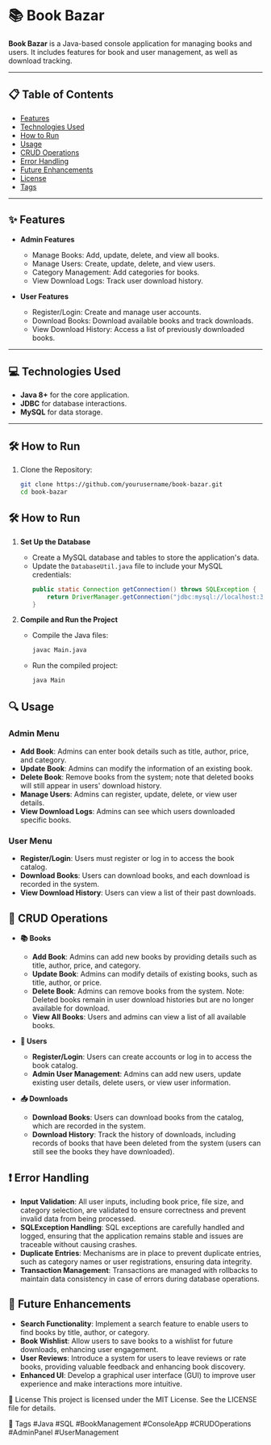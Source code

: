 # 📚 Book Bazar

**Book Bazar** is a Java-based console application for managing books and users. It includes features for book and user management, as well as download tracking.

---

## 📋 Table of Contents

- [Features](#features)
- [Technologies Used](#technologies-used)
- [How to Run](#how-to-run)
- [Usage](#usage)
- [CRUD Operations](#crud-operations)
- [Error Handling](#error-handling)
- [Future Enhancements](#future-enhancements)
- [License](#license)
- [Tags](#tags)

---

## ✨ Features

- **Admin Features**
  - Manage Books: Add, update, delete, and view all books.
  - Manage Users: Create, update, delete, and view users.
  - Category Management: Add categories for books.
  - View Download Logs: Track user download history.

- **User Features**
  - Register/Login: Create and manage user accounts.
  - Download Books: Download available books and track downloads.
  - View Download History: Access a list of previously downloaded books.

---

## 💻 Technologies Used

- **Java 8+** for the core application.
- **JDBC** for database interactions.
- **MySQL** for data storage.

---

## 🛠 How to Run

1. Clone the Repository:
   ```bash
   git clone https://github.com/yourusername/book-bazar.git
   cd book-bazar

## 🛠 How to Run

1. **Set Up the Database**
   - Create a MySQL database and tables to store the application's data.
   - Update the `DatabaseUtil.java` file to include your MySQL credentials:
     ```java
     public static Connection getConnection() throws SQLException {
         return DriverManager.getConnection("jdbc:mysql://localhost:3306/book_bazar", "username", "password");
     }
     ```

2. **Compile and Run the Project**
   - Compile the Java files:
     ```bash
     javac Main.java
     ```
   - Run the compiled project:
     ```bash
     java Main
     ```

## 🔍 Usage

### Admin Menu
- **Add Book**: Admins can enter book details such as title, author, price, and category.
- **Update Book**: Admins can modify the information of an existing book.
- **Delete Book**: Remove books from the system; note that deleted books will still appear in users' download history.
- **Manage Users**: Admins can register, update, delete, or view user details.
- **View Download Logs**: Admins can see which users downloaded specific books.

### User Menu
- **Register/Login**: Users must register or log in to access the book catalog.
- **Download Books**: Users can download books, and each download is recorded in the system.
- **View Download History**: Users can view a list of their past downloads.



## 🔄 CRUD Operations

- **📚 Books**
  - **Add Book**: Admins can add new books by providing details such as title, author, price, and category.
  - **Update Book**: Admins can modify details of existing books, such as title, author, or price.
  - **Delete Book**: Admins can remove books from the system. Note: Deleted books remain in user download histories but are no longer available for download.
  - **View All Books**: Users and admins can view a list of all available books.

- **👥 Users**
  - **Register/Login**: Users can create accounts or log in to access the book catalog.
  - **Admin User Management**: Admins can add new users, update existing user details, delete users, or view user information.

- **📥 Downloads**
  - **Download Books**: Users can download books from the catalog, which are recorded in the system.
  - **Download History**: Track the history of downloads, including records of books that have been deleted from the system (users can still see the books they have downloaded).


## ❗ Error Handling

- **Input Validation**: All user inputs, including book price, file size, and category selection, are validated to ensure correctness and prevent invalid data from being processed.
- **SQLException Handling**: SQL exceptions are carefully handled and logged, ensuring that the application remains stable and issues are traceable without causing crashes.
- **Duplicate Entries**: Mechanisms are in place to prevent duplicate entries, such as category names or user registrations, ensuring data integrity.
- **Transaction Management**: Transactions are managed with rollbacks to maintain data consistency in case of errors during database operations.

## 🚀 Future Enhancements

- **Search Functionality**: Implement a search feature to enable users to find books by title, author, or category.
- **Book Wishlist**: Allow users to save books to a wishlist for future downloads, enhancing user engagement.
- **User Reviews**: Introduce a system for users to leave reviews or rate books, providing valuable feedback and enhancing book discovery.
- **Enhanced UI**: Develop a graphical user interface (GUI) to improve user experience and make interactions more intuitive.


📝 License
This project is licensed under the MIT License. See the LICENSE file for details.

📌 Tags
#Java #SQL #BookManagement #ConsoleApp #CRUDOperations #AdminPanel #UserManagement

